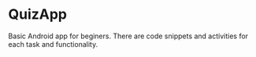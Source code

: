 # QuizApp
Basic Android app for beginers.
There are code snippets and activities for each task and functionality.
